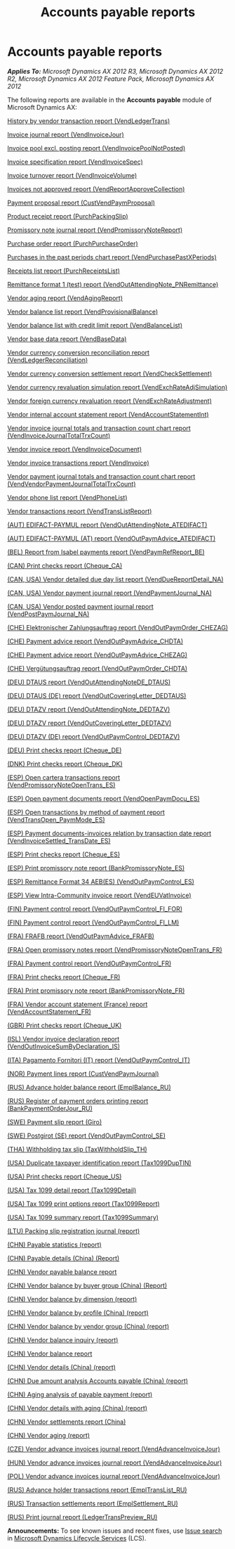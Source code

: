﻿---
title: Accounts payable reports
TOCTitle: Accounts payable reports
ms:assetid: a3437a3a-7889-4788-9242-c402ad4019df
ms:mtpsurl: https://technet.microsoft.com/en-us/library/Hh334500(v=AX.60)
ms:contentKeyID: 36676488
ms.date: 04/18/2014
mtps_version: v=AX.60
f1_keywords:
- BR - 00039
---

# Accounts payable reports 


_**Applies To:** Microsoft Dynamics AX 2012 R3, Microsoft Dynamics AX 2012 R2, Microsoft Dynamics AX 2012 Feature Pack, Microsoft Dynamics AX 2012_

The following reports are available in the **Accounts payable** module of Microsoft Dynamics AX:

[History by vendor transaction report (VendLedgerTrans)](history-by-vendor-transaction-report-vendledgertrans.md)

[Invoice journal report (VendInvoiceJour)](invoice-journal-report-vendinvoicejour.md)

[Invoice pool excl. posting report (VendInvoicePoolNotPosted)](invoice-pool-excl-posting-report-vendinvoicepoolnotposted.md)

[Invoice specification report (VendInvoiceSpec)](invoice-specification-report-vendinvoicespec.md)

[Invoice turnover report (VendInvoiceVolume)](invoice-turnover-report-vendinvoicevolume.md)

[Invoices not approved report (VendReportApproveCollection)](invoices-not-approved-report-vendreportapprovecollection.md)

[Payment proposal report (CustVendPaymProposal)](payment-proposal-report-custvendpaymproposal.md)

[Product receipt report (PurchPackingSlip)](product-receipt-report-purchpackingslip.md)

[Promissory note journal report (VendPromissoryNoteReport)](promissory-note-journal-report-vendpromissorynotereport.md)

[Purchase order report (PurchPurchaseOrder)](purchase-order-report-purchpurchaseorder.md)

[Purchases in the past periods chart report (VendPurchasePastXPeriods)](purchases-in-the-past-periods-chart-report-vendpurchasepastxperiods.md)

[Receipts list report (PurchReceiptsList)](receipts-list-report-purchreceiptslist.md)

[Remittance format 1 (test) report (VendOutAttendingNote\_PNRemittance)](remittance-format-1-test-report-vendoutattendingnote-pnremittance.md)

[Vendor aging report (VendAgingReport)](vendor-aging-report-vendagingreport.md)

[Vendor balance list report (VendProvisionalBalance)](vendor-balance-list-report-vendprovisionalbalance.md)

[Vendor balance list with credit limit report (VendBalanceList)](vendor-balance-list-with-credit-limit-report-vendbalancelist.md)

[Vendor base data report (VendBaseData)](vendor-base-data-report-vendbasedata.md)

[Vendor currency conversion reconciliation report (VendLedgerReconciliation)](vendor-currency-conversion-reconciliation-report-vendledgerreconciliation.md)

[Vendor currency conversion settlement report (VendCheckSettlement)](vendor-currency-conversion-settlement-report-vendchecksettlement.md)

[Vendor currency revaluation simulation report (VendExchRateAdjSimulation)](vendor-currency-revaluation-simulation-report-vendexchrateadjsimulation.md)

[Vendor foreign currency revaluation report (VendExchRateAdjustment)](vendor-foreign-currency-revaluation-report-vendexchrateadjustment.md)

[Vendor internal account statement report (VendAccountStatementInt)](vendor-internal-account-statement-report-vendaccountstatementint.md)

[Vendor invoice journal totals and transaction count chart report (VendInvoiceJournalTotalTrxCount)](vendor-invoice-journal-totals-and-transaction-count-chart-report-vendinvoicejournaltotaltrxcount.md)

[Vendor invoice report (VendInvoiceDocument)](vendor-invoice-report-vendinvoicedocument.md)

[Vendor invoice transactions report (VendInvoice)](vendor-invoice-transactions-report-vendinvoice.md)

[Vendor payment journal totals and transaction count chart report (VendVendorPaymentJournalTotalTrxCount)](vendor-payment-journal-totals-and-transaction-count-chart-report-vendvendorpaymentjournaltotaltrxcount.md)

[Vendor phone list report (VendPhoneList)](vendor-phone-list-report-vendphonelist.md)

[Vendor transactions report (VendTransListReport)](vendor-transactions-report-vendtranslistreport.md)

[(AUT) EDIFACT-PAYMUL report (VendOutAttendingNote\_ATEDIFACT)](aut-edifact-paymul-report-vendoutattendingnote-atedifact.md)

[(AUT) EDIFACT-PAYMUL (AT) report (VendOutPaymAdvice\_ATEDIFACT)](aut-edifact-paymul-at-report-vendoutpaymadvice-atedifact.md)

[(BEL) Report from Isabel payments report (VendPaymRefReport\_BE)](bel-report-from-isabel-payments-report-vendpaymrefreport-be.md)

[(CAN) Print checks report (Cheque\_CA)](can-print-checks-report-cheque-ca.md)

[(CAN, USA) Vendor detailed due day list report (VendDueReportDetail\_NA)](can-usa-vendor-detailed-due-day-list-report-vendduereportdetail-na.md)

[(CAN, USA) Vendor payment journal report (VendPaymentJournal\_NA)](can-usa-vendor-payment-journal-report-vendpaymentjournal-na.md)

[(CAN, USA) Vendor posted payment journal report (VendPostPaymJournal\_NA)](can-usa-vendor-posted-payment-journal-report-vendpostpaymjournal-na.md)

[(CHE) Elektronischer Zahlungsauftrag report (VendOutPaymOrder\_CHEZAG)](che-elektronischer-zahlungsauftrag-report-vendoutpaymorder-chezag.md)

[(CHE) Payment advice report (VendOutPaymAdvice\_CHDTA)](che-payment-advice-report-vendoutpaymadvice-chdta.md)

[(CHE) Payment advice report (VendOutPaymAdvice\_CHEZAG)](che-payment-advice-report-vendoutpaymadvice-chezag.md)

[(CHE) Vergütungsauftrag report (VendOutPaymOrder\_CHDTA)](che-vergütungsauftrag-report-vendoutpaymorder-chdta.md)

[(DEU) DTAUS report (VendOutAttendingNoteDE\_DTAUS)](deu-dtaus-report-vendoutattendingnotede-dtaus.md)

[(DEU) DTAUS (DE) report (VendOutCoveringLetter\_DEDTAUS)](deu-dtaus-de-report-vendoutcoveringletter-dedtaus.md)

[(DEU) DTAZV report (VendOutAttendingNote\_DEDTAZV)](deu-dtazv-report-vendoutattendingnote-dedtazv.md)

[(DEU) DTAZV report (VendOutCoveringLetter\_DEDTAZV)](deu-dtazv-report-vendoutcoveringletter-dedtazv.md)

[(DEU) DTAZV (DE) report (VendOutPaymControl\_DEDTAZV)](deu-dtazv-de-report-vendoutpaymcontrol-dedtazv.md)

[(DEU) Print checks report (Cheque\_DE)](deu-print-checks-report-cheque-de.md)

[(DNK) Print checks report (Cheque\_DK)](dnk-print-checks-report-cheque-dk.md)

[(ESP) Open cartera transactions report (VendPromissoryNoteOpenTrans\_ES)](esp-open-cartera-transactions-report-vendpromissorynoteopentrans-es.md)

[(ESP) Open payment documents report (VendOpenPaymDocu\_ES)](esp-open-payment-documents-report-vendopenpaymdocu-es.md)

[(ESP) Open transactions by method of payment report (VendTransOpen\_PaymMode\_ES)](esp-open-transactions-by-method-of-payment-report-vendtransopen-paymmode-es.md)

[(ESP) Payment documents-invoices relation by transaction date report (VendInvoiceSettled\_TransDate\_ES)](esp-payment-documents-invoices-relation-by-transaction-date-report-vendinvoicesettled-transdate-es.md)

[(ESP) Print checks report (Cheque\_ES)](esp-print-checks-report-cheque-es.md)

[(ESP) Print promissory note report (BankPromissoryNote\_ES)](esp-print-promissory-note-report-bankpromissorynote-es.md)

[(ESP) Remittance Format 34 AEB(ES) (VendOutPaymControl\_ES)](esp-remittance-format-34-aeb-es-vendoutpaymcontrol-es.md)

[(ESP) View Intra-Community invoice report (VendEUVatInvoice)](esp-view-intra-community-invoice-report-vendeuvatinvoice.md)

[(FIN) Payment control report (VendOutPaymControl\_FI\_FOR)](fin-payment-control-report-vendoutpaymcontrol-fi-for.md)

[(FIN) Payment control report (VendOutPaymControl\_FI\_LM)](fin-payment-control-report-vendoutpaymcontrol-fi-lm.md)

[(FRA) FRAFB report (VendOutPaymAdvice\_FRAFB)](fra-frafb-report-vendoutpaymadvice-frafb.md)

[(FRA) Open promissory notes report (VendPromissoryNoteOpenTrans\_FR)](fra-open-promissory-notes-report-vendpromissorynoteopentrans-fr.md)

[(FRA) Payment control report (VendOutPaymControl\_FR)](fra-payment-control-report-vendoutpaymcontrol-fr.md)

[(FRA) Print checks report (Cheque\_FR)](fra-print-checks-report-cheque-fr.md)

[(FRA) Print promissory note report (BankPromissoryNote\_FR)](fra-print-promissory-note-report-bankpromissorynote-fr.md)

[(FRA) Vendor account statement (France) report (VendAccountStatement\_FR)](fra-vendor-account-statement-france-report-vendaccountstatement-fr.md)

[(GBR) Print checks report (Cheque\_UK)](gbr-print-checks-report-cheque-uk.md)

[(ISL) Vendor invoice declaration report (VendOutInvoiceSumByDeclaration\_IS)](isl-vendor-invoice-declaration-report-vendoutinvoicesumbydeclaration-is.md)

[(ITA) Pagamento Fornitori (IT) report (VendOutPaymControl\_IT)](ita-pagamento-fornitori-it-report-vendoutpaymcontrol-it.md)

[(NOR) Payment lines report (CustVendPaymJournal)](nor-payment-lines-report-custvendpaymjournal.md)

[(RUS) Advance holder balance report (EmplBalance\_RU)](rus-advance-holder-balance-report-emplbalance-ru.md)

[(RUS) Register of payment orders printing report (BankPaymentOrderJour\_RU)](rus-register-of-payment-orders-printing-report-bankpaymentorderjour-ru.md)

[(SWE) Payment slip report (Giro)](swe-payment-slip-report-giro.md)

[(SWE) Postgirot (SE) report (VendOutPaymControl\_SE)](swe-postgirot-se-report-vendoutpaymcontrol-se.md)

[(THA) Withholding tax slip (TaxWithholdSlip\_TH)](tha-withholding-tax-slip-taxwithholdslip-th.md)

[(USA) Duplicate taxpayer identification report (Tax1099DupTIN)](usa-duplicate-taxpayer-identification-report-tax1099duptin.md)

[(USA) Print checks report (Cheque\_US)](usa-print-checks-report-cheque-us.md)

[(USA) Tax 1099 detail report (Tax1099Detail)](usa-tax-1099-detail-report-tax1099detail.md)

[(USA) Tax 1099 print options report (Tax1099Report)](usa-tax-1099-print-options-report-tax1099report.md)

[(USA) Tax 1099 summary report (Tax1099Summary)](usa-tax-1099-summary-report-tax1099summary.md)

[(LTU) Packing slip registration journal (report)](ltu-packing-slip-registration-journal-report.md)

[(CHN) Payable statistics (report)](chn-payable-statistics-report.md)

[(CHN) Payable details (China) (Report)](chn-payable-details-china-report.md)

[(CHN) Vendor payable balance report](chn-vendor-payable-balance-report.md)

[(CHN) Vendor balance by buyer group (China) (Report)](chn-vendor-balance-by-buyer-group-china-report.md)

[(CHN) Vendor balance by dimension (report)](chn-vendor-balance-by-dimension-report.md)

[(CHN) Vendor balance by profile (China) (report)](chn-vendor-balance-by-profile-china-report.md)

[(CHN) Vendor balance by vendor group (China) (report)](chn-vendor-balance-by-vendor-group-china-report.md)

[(CHN) Vendor balance inquiry (report)](chn-vendor-balance-inquiry-report.md)

[(CHN) Vendor balance report](chn-vendor-balance-report.md)

[(CHN) Vendor details (China) (report)](chn-vendor-details-china-report.md)

[(CHN) Due amount analysis Accounts payable (China) (report)](chn-due-amount-analysis-accounts-payable-china-report.md)

[(CHN) Aging analysis of payable payment (report)](chn-aging-analysis-of-payable-payment-report.md)

[(CHN) Vendor details with aging (China) (report)](chn-vendor-details-with-aging-china-report.md)

[(CHN) Vendor settlements report (China)](chn-vendor-settlements-report-china.md)

[(CHN) Vendor aging (report)](chn-vendor-aging-report.md)

[(CZE) Vendor advance invoices journal report (VendAdvanceInvoiceJour)](cze-vendor-advance-invoices-journal-report-vendadvanceinvoicejour.md)

[(HUN) Vendor advance invoices journal report (VendAdvanceInvoiceJour)](hun-vendor-advance-invoices-journal-report-vendadvanceinvoicejour.md)

[(POL) Vendor advance invoices journal report (VendAdvanceInvoiceJour)](pol-vendor-advance-invoices-journal-report-vendadvanceinvoicejour.md)

[(RUS) Advance holder transactions report (EmplTransList\_RU)](rus-advance-holder-transactions-report-empltranslist-ru.md)

[(RUS) Transaction settlements report (EmplSettlement\_RU)](rus-transaction-settlements-report-emplsettlement-ru.md)

[(RUS) Print journal report (LedgerTransPreview\_RU)](rus-print-journal-report-ledgertranspreview-ru.md)

  
**Announcements:** To see known issues and recent fixes, use [Issue search](http://go.microsoft.com/fwlink/?linkid=389258) in [Microsoft Dynamics Lifecycle Services](http://go.microsoft.com/fwlink/?linkid=306505) (LCS).

